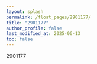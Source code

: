 ```yaml
---
layout: splash
permalink: /float_pages/2901177/
title: "2901177"
author_profile: false
last_modified_at: 2025-06-13
toc: false
---
```

 
2901177
